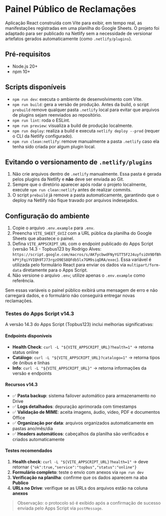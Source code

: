 # Painel Público de Reclamações

Aplicação React construída com Vite para exibir, em tempo real, as manifestações registradas em uma planilha do Google Sheets. O projeto foi adaptado para ser publicado na Netlify sem a necessidade de versionar artefatos gerados automaticamente (como `.netlify/plugins`).

## Pré-requisitos

- Node.js 20+
- npm 10+

## Scripts disponíveis

- `npm run dev`: executa o ambiente de desenvolvimento com Vite.
- `npm run build`: gera a versão de produção. Antes da build, o script `prebuild` remove qualquer pasta `.netlify` local para evitar que arquivos de plugins sejam reenviados ao repositório.
- `npm run lint`: roda o ESLint.
- `npm run preview`: visualiza a build de produção localmente.
- `npm run deploy`: realiza a build e executa `netlify deploy --prod` (requer o CLI da Netlify configurado).
- `npm run clean:netlify`: remove manualmente a pasta `.netlify` caso ela tenha sido criada por algum plugin local.

## Evitando o versionamento de `.netlify/plugins`

1. Não crie arquivos dentro de `.netlify` manualmente. Essa pasta é gerada pelos plugins da Netlify e **não** deve ser enviada ao Git.
2. Sempre que o diretório aparecer após rodar o projeto localmente, execute `npm run clean:netlify` antes de realizar commits.
3. O script `prebuild` já remove a pasta automaticamente, garantindo que o deploy na Netlify não fique travado por arquivos indesejados.

## Configuração do ambiente

1. Copie o arquivo `.env.example` para `.env`.
2. Preencha `VITE_SHEET_GVIZ` com a URL pública da planilha do Google Sheets que abastece o painel.
3. Defina `VITE_APPSCRIPT_URL` com o endpoint publicado do Apps Script (versão 14.3 - Topbus123 by Rodrigo Alves: `https://script.google.com/macros/s/AKfycbwdFNyYGTT5F2J4uyfsiOV9DfBhkPYjFqiYVIQh9TJ73rgzO9ES8QFdb5lx7GM9siqDRA/exec`). Essa variável é utilizada pelo formulário React para enviar os dados via `multipart/form-data` diretamente para o Apps Script.
4. Não versione o arquivo `.env`; utilize apenas o `.env.example` como referência.

Sem essas variáveis o painel público exibirá uma mensagem de erro e não carregará dados, e o formulário não conseguirá entregar novas reclamações.

### Testes do Apps Script v14.3

A versão 14.3 do Apps Script (Topbus123) inclui melhorias significativas:

#### Endpoints disponíveis

- **Health Check**: `curl -L "${VITE_APPSCRIPT_URL}?health=1"` → retorna status online
- **Catálogo**: `curl -L "${VITE_APPSCRIPT_URL}?catalogo=1"` → retorna tipos de ônibus e linhas
- **Info**: `curl -L "${VITE_APPSCRIPT_URL}"` → retorna informações da versão e endpoints

#### Recursos v14.3

- ✅ **Pasta backup**: sistema failover automático para armazenamento no Drive
- ✅ **Logs detalhados**: depuração aprimorada com timestamps
- ✅ **Validação de MIME**: aceita imagens, áudio, vídeo, PDF e documentos Office
- ✅ **Organização por data**: arquivos organizados automaticamente em pastas ano/mês/dia
- ✅ **Headers automáticos**: cabeçalhos da planilha são verificados e criados automaticamente

#### Testes recomendados

1. **Health check**: `curl -L "${VITE_APPSCRIPT_URL}?health=1"` → deve retornar `{"ok":true,"service":"topbus","status":"online"}`
2. **Formulário completo**: teste o envio com anexos via `npm run dev`
3. **Verificação na planilha**: confirme que os dados aparecem na aba **Publico**
4. **URLs no Drive**: verifique se as URLs dos arquivos estão na coluna **anexos**

> Observação: o protocolo só é exibido após a confirmação de sucesso enviada pelo Apps Script via `postMessage`.
